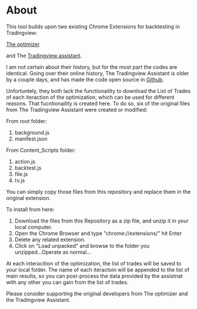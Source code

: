 # About
This tool builds upon two existing Chrome Extensions for backtesting in Tradingview:

[The optimizer](https://chrome.google.com/webstore/detail/the-optimiser-tradingview/emcpjechgmpcnjphefjekmdlaljbiegp)

and The
[Tradingview assistant](https://chrome.google.com/webstore/detail/tradingview-assistant/pfbdfjaonemppanfnlmliafffahlohfg).

I am not certain about their history, but for the most part the codes are identical. Going over their online history, The Tradingview Assistant is older by a couple days, and has made the code open source in [Github](https://github.com/akumidv/tradingview-assistant-chrome-extension).

Unfortuntely, they both lack the functionaility to download the List of Trades of each iteraction of the optimization, which can be used for different reasons. That fucntionaility is created here. To do so, six of the original files from The Tradingview Assistant were created or modified:

From root folder:
  1. background.js
  2. manifest.json

From Content_Scripts folder:
  1. action.js
  2. backtest.js
  3. file.js
  4. tv.js

You can simply copy those files from this repository and replace them in the original extension.

To install from here:

1. Download the files from this Repository as a zip file, and unzip it in your local computer.
2. Open the Chrome Browser and type "chrome://extensions/" hit Enter
3. Delete any related extension.
4. Click on "Load unpacked" and browse to the folder you unzipped...Operate as normal...

At each interacition of the optimization, the list of trades will be saved to your local folder. The name of each iteractoin will be appended to the list of main results, so you can post-process the data provided by the assistnat with any other you can gain from the list of trades.

Please consider supporting the original developers from The optimizer and the Tradingview Assistant.
